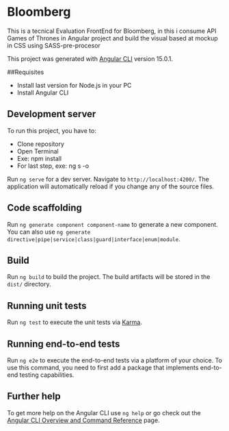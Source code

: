 # Bloomberg

This is a tecnical Evaluation FrontEnd for Bloomberg, in this i consume API Games of Thrones in Angular project and build the visual based at mockup in CSS using SASS-pre-procesor

This project was generated with [Angular CLI](https://github.com/angular/angular-cli) version 15.0.1.

##Requisites

- Install last version for Node.js in your PC
- Install Angular CLI

## Development server

To run this project, you have to: 
- Clone repository
- Open Terminal
- Exe: npm install
- For last step, exe: ng s -o

Run `ng serve` for a dev server. Navigate to `http://localhost:4200/`. The application will automatically reload if you change any of the source files.

## Code scaffolding

Run `ng generate component component-name` to generate a new component. You can also use `ng generate directive|pipe|service|class|guard|interface|enum|module`.

## Build

Run `ng build` to build the project. The build artifacts will be stored in the `dist/` directory.

## Running unit tests

Run `ng test` to execute the unit tests via [Karma](https://karma-runner.github.io).

## Running end-to-end tests

Run `ng e2e` to execute the end-to-end tests via a platform of your choice. To use this command, you need to first add a package that implements end-to-end testing capabilities.

## Further help

To get more help on the Angular CLI use `ng help` or go check out the [Angular CLI Overview and Command Reference](https://angular.io/cli) page.
